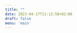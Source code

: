 ```yaml
---
title: ""
date: 2023-04-17T11:13:58+02:00
draft: false
menu: 'main'
---
```


<!-- hello from index -->
